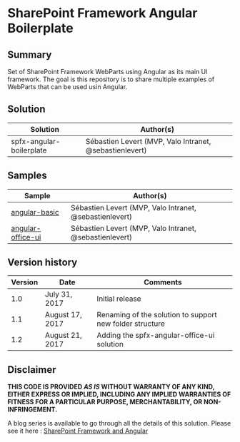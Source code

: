 # SharePoint Framework Angular Boilerplate

## Summary
Set of SharePoint Framework WebParts using Angular as its main UI framework. The goal is this repository is to share multiple examples of WebParts that can be used usin Angular.

## Solution

Solution|Author(s)
--------|---------
spfx-angular-boilerplate|Sébastien Levert (MVP, Valo Intranet, @sebastienlevert)

## Samples

Sample|Author(s)
--------|---------
[angular-basic](https://github.com/sebastienlevert/spfx-angular-boilerplate/tree/master/angular-basic)|Sébastien Levert (MVP, Valo Intranet, @sebastienlevert)
[angular-office-ui](https://github.com/sebastienlevert/spfx-angular-boilerplate/tree/master/angular-office-ui)|Sébastien Levert (MVP, Valo Intranet, @sebastienlevert)

## Version history

Version|Date|Comments
-------|----|--------
1.0|July 31, 2017|Initial release
1.1|August 17, 2017|Renaming of the solution to support new folder structure
1.2|August 21, 2017|Adding the spfx-angular-office-ui solution

## Disclaimer
**THIS CODE IS PROVIDED *AS IS* WITHOUT WARRANTY OF ANY KIND, EITHER EXPRESS OR IMPLIED, INCLUDING ANY IMPLIED WARRANTIES OF FITNESS FOR A PARTICULAR PURPOSE, MERCHANTABILITY, OR NON-INFRINGEMENT.**

A blog series is available to go through all the details of this solution. Please see it here : [SharePoint Framework and Angular](http://www.sebastienlevert.com/2017/07/31/sharepoint-framework-and-angular-introducing-the-spfx-angular-boilerplate)